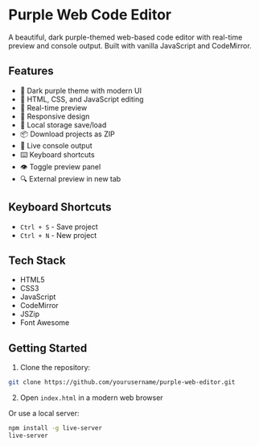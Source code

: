 # Purple Web Code Editor

A beautiful, dark purple-themed web-based code editor with real-time preview and console output. Built with vanilla JavaScript and CodeMirror.

## Features

- 🎨 Dark purple theme with modern UI
- 📝 HTML, CSS, and JavaScript editing
- 🔄 Real-time preview
- 📱 Responsive design
- 💾 Local storage save/load
- 📦 Download projects as ZIP
- 🎯 Live console output
- ⌨️ Keyboard shortcuts
- 👁️ Toggle preview panel
- 🔍 External preview in new tab

## Keyboard Shortcuts

- `Ctrl + S` - Save project
- `Ctrl + N` - New project

## Tech Stack

- HTML5
- CSS3
- JavaScript
- CodeMirror
- JSZip
- Font Awesome

## Getting Started

1. Clone the repository:
```bash
git clone https://github.com/yourusername/purple-web-editor.git
```

2. Open `index.html` in a modern web browser

Or use a local server:
```bash
npm install -g live-server
live-server
```

